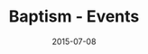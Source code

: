 ---
layout: default
title:  "Baptism - Events"
date:   2015-07-08
images: 
- url: baptism/1.jpg
  alt: Francisca
- url: baptism/2.jpg
  alt: Francisca
- url: baptism/3.jpg
  alt: Henrique
- url: baptism/4.jpg
  alt: Henrique
- url: baptism/5.jpg
  alt: Francisca
- url: baptism/6.jpg
  alt: Henrique
thumbnail:
- url: baptism/thumb/1.jpg
  alt: Baptism - Events
categories:
- Photography
classes:
- photo
permalink: baptism-events
type: main
---